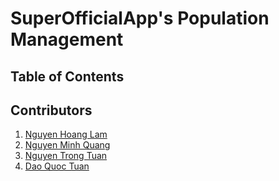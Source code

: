 # SuperOfficialApp's Population Management
## Table of Contents
## Contributors
1. [Nguyen Hoang Lam](https://github.com/ginonlm12)
2. [Nguyen Minh Quang](https://github.com/nmquang003)
3. [Nguyen Trong Tuan](https://github.com/Trgtuan10)
4. [Dao Quoc Tuan](https://github.com/MrTuanDao)
